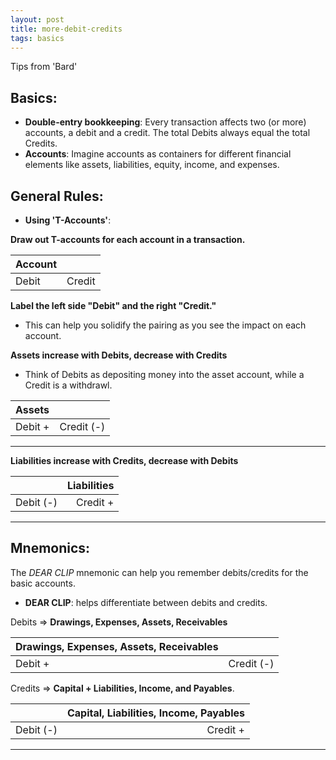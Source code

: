 ```yaml
---
layout: post
title: more-debit-credits
tags: basics
---
```



Tips from 'Bard'

## Basics:

- **Double-entry bookkeeping**: Every transaction affects two (or more) accounts, a debit and a credit. The total Debits always equal the total Credits.
- **Accounts**: Imagine accounts as containers for different financial elements like assets, liabilities, equity, income, and expenses.

## General Rules:

- **Using 'T-Accounts'**: 

**Draw out T-accounts for each account in a transaction.**  

| Account ||
|:--------|----------:|
| Debit   | Credit    |

**Label the left side "Debit" and the right "Credit."**
- This can help you solidify the pairing as you see the impact on each account.  



**Assets increase with Debits, decrease with Credits**
  - Think of Debits as depositing money into the asset account, while a Credit is a withdrawl.

| Assets ||
|:--------|----------:|
| Debit + | Credit (-)|


---

**Liabilities increase with Credits, decrease with Debits** 

|| Liabilities |
|:----------|--------:|
| Debit (-) | Credit +|

---

## Mnemonics:
  
The *DEAR CLIP* mnemonic can help you remember debits/credits for the basic accounts.

- **DEAR CLIP**: helps differentiate between debits and credits.
    
Debits => **Drawings, Expenses, Assets, Receivables** 

| Drawings, Expenses, Assets, Receivables ||
|:--------|----------:|
| Debit + | Credit (-)|

Credits => **Capital + Liabilities, Income, and Payables**.   

|| Capital, Liabilities, Income, Payables |
|:----------|--------:|
| Debit (-) | Credit +|

---
